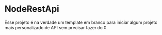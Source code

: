 # NodeRestApi

Esse projeto é na verdade um template em branco para iniciar algum projeto mais personalizado de API sem precisar fazer do 0.
